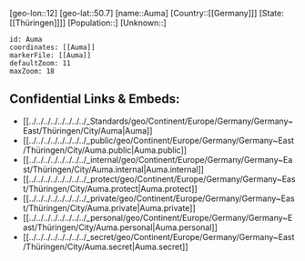﻿---
location: [50.7,12]
mapzoom: [7,12] 
mapmarker: city 
type: City
tags:
- geo/City


SpocWebEntityId: 28933
isDeleted: false
confidential: public

---
[geo-lon::12]
[geo-lat::50.7]
[name::Auma]
[Country::[[Germany]]]
[State:[[Thüringen]]]]
[Population::]
[Unknown::]


```leaflet
id: Auma
coordinates: [[Auma]]
markerFile: [[Auma]]
defaultZoom: 11 
maxZoom: 18
```


## Confidential Links & Embeds: 
- [[../../../../../../../../_Standards/geo/Continent/Europe/Germany/Germany~East/Thüringen/City/Auma|Auma]] 
- [[../../../../../../../../_public/geo/Continent/Europe/Germany/Germany~East/Thüringen/City/Auma.public|Auma.public]] 
- [[../../../../../../../../_internal/geo/Continent/Europe/Germany/Germany~East/Thüringen/City/Auma.internal|Auma.internal]] 
- [[../../../../../../../../_protect/geo/Continent/Europe/Germany/Germany~East/Thüringen/City/Auma.protect|Auma.protect]] 
- [[../../../../../../../../_private/geo/Continent/Europe/Germany/Germany~East/Thüringen/City/Auma.private|Auma.private]] 
- [[../../../../../../../../_personal/geo/Continent/Europe/Germany/Germany~East/Thüringen/City/Auma.personal|Auma.personal]] 
- [[../../../../../../../../_secret/geo/Continent/Europe/Germany/Germany~East/Thüringen/City/Auma.secret|Auma.secret]] 

